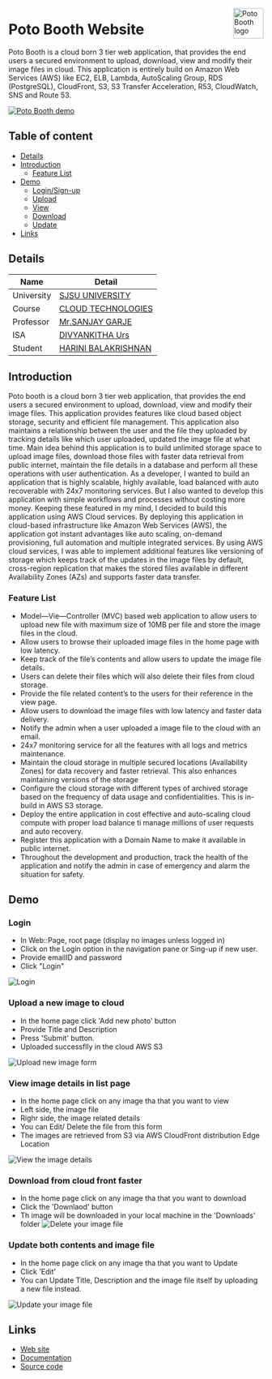 <a href="http://www.potobooth.com"><img src="http://www.potobooth.com/assets/spartans-logo.png" alt="Poto Booth logo" title="Poto Booth" align="right" height="60" /></a>

Poto Booth Website
==================

Poto Booth is a cloud born 3 tier web application, that provides the end users a secured environment to upload, download, view and modify their image files in cloud. This application is entirely build on Amazon Web Services (AWS) like EC2, ELB, Lambda, AutoScaling Group, RDS (PostgreSQL), CloudFront, S3, S3 Transfer Acceleration, R53, CloudWatch, SNS and Route 53.

[![Poto Booth demo](https://i.imgur.com/co7enBZ.png)](http://www.potobooth.com/)

## Table of content

- [Details](#details)
- [Introduction](#introduction)
    - [Feature List](#feature-list)
- [Demo](#demo)
    - [Login/Sign-up](#login)
    - [Upload](#upload-a-new-image-to-cloud)
    - [View](#view-image-details-in-list-page)
    - [Download](#download-from-cloud-front-faster)
    - [Update](#update-both-contents-and-image-file)
- [Links](#links)

## Details

|Name | Detail|
|---|---|
| University | [SJSU UNIVERSITY]( http://www.sjsu.edu/) |
| Course | [CLOUD TECHNOLOGIES](info.sjsu.edu/web-dbgen/catalog/courses/CMPE281.html)|
|Professor| [Mr.SANJAY GARJE](https://www.linkedin.com/in/sanjaygarje/) |
|ISA|[DIVYANKITHA Urs](https://www.linkedin.com/in/divyankithaurs/) |
|Student| [HARINI BALAKRISHNAN](https://www.linkedin.com/in/harini-balakrishnan/) |

## Introduction
Poto booth is a cloud born 3 tier web application, that provides the end users a secured environment to upload, download, view and modify their image files. This application provides features like cloud based object storage, security and efficient file management. This application also maintains a relationship between the user and the file they uploaded by tracking details like which user uploaded, updated the image file at what time. Main idea behind this application is to build unlimited storage space to upload image files, download those files with faster data retrieval from public internet, maintain the file details in a database and perform all these operations with user authentication. As a developer, I wanted to build an application that is highly scalable, highly available, load balanced with auto recoverable with 24x7 monitoring services. But I also wanted to develop this application with simple workflows and processes without costing more money. Keeping these featured in my mind, I decided to build this application using AWS Cloud services. By deploying this application in cloud-based infrastructure like Amazon Web Services (AWS), the application got instant advantages like auto scaling, on-demand provisioning, full automation and multiple integrated services. By using AWS cloud services, I was able to implement additional features like versioning of storage which keeps track of the updates in the image files by default, cross-region replication that makes the stored files available in different Availability Zones (AZs) and supports faster data transfer.

### Feature List
- Model—Vie—Controller (MVC) based web application to allow users to upload new file with maximum size of 10MB per file and store the image files in the cloud.
- Allow users to browse their uploaded image files in the home page with low latency.
- Keep track of the file’s contents and allow users to update the image file details. 
- Users can delete their files which will also delete their files from cloud storage.
- Provide the file related content’s to the users for their reference in the view page.
- Allow users to download the image files with low latency and faster data delivery.
- Notify the admin when a user uploaded a image file to the cloud with an email.
- 24x7 monitoring service for all the features with all logs and metrics maintenance.
- Maintain the cloud storage in multiple secured locations (Availability Zones) for data recovery and faster retrieval. This also enhances maintaining versions of the storage
- Configure the cloud storage with different types of archived storage based on the frequency of data usage and confidentialities. This is in-build in AWS S3 storage.
- Deploy the entire application in cost effective and auto-scaling cloud compute with proper load balance ti manage millions of user requests and auto recovery.
- Register this application with a Domain Name to make it available in public internet.
- Throughout the development and production, track the health of the application and notify the admin in case of emergency and alarm the situation for safety.

## Demo
### Login

* In Web::Page, root page (display no images unless logged in)
* Click on the Login option in the navigation pane or Sing-up if new user.
* Provide emailID and password
* Click "Login" 

![Login](https://i.imgur.com/XbaWvw9.png)

### Upload a new image to cloud

* In the home page click 'Add new photo' button
* Provide Title and Description
* Press 'Submit' button.
* Uploaded successflly in the cloud AWS S3

![Upload new image form](https://i.imgur.com/n4bUEMu.png)

### View image details in list page

* In the home page click on any image tha that you want to view
* Left side, the image file
* Righr side, the image related details
* You can Edit/ Delete the file from this form
* The images are retrieved from S3 via AWS CloudFront distribution Edge Location

![View the image details](https://i.imgur.com/0xcNbJ0.png)

### Download from cloud front faster

* In the home page click on any image tha that you want to download
* Click the 'Downlaod' button
* Th image will be downloaded in your local machine in the 'Downloads' folder
![Delete your image file](https://i.imgur.com/YMEB4Uz.png)

### Update both contents and image file

* In the home page click on any image tha that you want to Update
* Click 'Edit' 
* You can Update Title, Description and the image file itself by uploading a new file instead.

![Update your image file](https://i.imgur.com/61kh5zN.png)

## Links

* [Web site](http://www.potobooth.com)
* [Documentation](https://github.com/HariniGB/my_cloud_project/blob/master/README.md)
* [Source code](https://github.com/HariniGB/my_cloud_project/)
